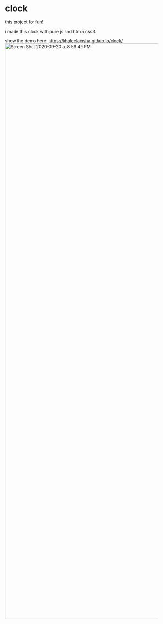 # clock
this project for fun!

i made this clock with pure js and html5 css3.

show the demo here: https://khaleelamsha.github.io/clock/
<img width="1892" alt="Screen Shot 2020-09-20 at 8 59 49 PM" src="https://user-images.githubusercontent.com/62107424/93718423-c9e98280-fb84-11ea-9820-d557aea7c19c.png">

